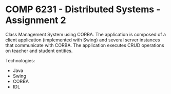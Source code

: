 # COMP 6231 - Distributed Systems - Assignment 2

Class Management System using CORBA. 
The application is composed of a client application (implemented with Swing) and several server instances that communicate with CORBA. 
The application executes CRUD operations on teacher and student entities.

Technologies: 
- Java
- Swing
- CORBA
- IDL
